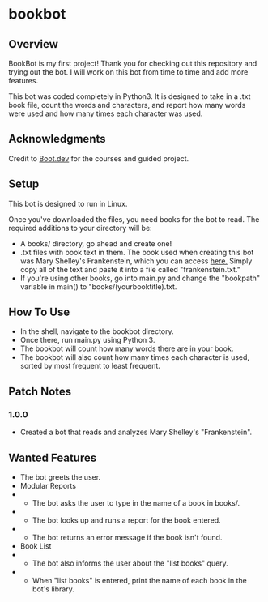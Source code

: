 # bookbot
## Overview
BookBot is my first project! Thank you for checking out this repository and trying out the bot. I will work on this bot from time to time and add more features.

This bot was coded completely in Python3. It is designed to take in a .txt book file, count the words and characters, and report how many words were used and how many times each character was used.

## Acknowledgments
Credit to [Boot.dev](boot.dev) for the courses and guided project.

## Setup
This bot is designed to run in Linux.

Once you've downloaded the files, you need books for the bot to read. The required additions to your directory will be:

- A books/ directory, go ahead and create one!
- .txt files with book text in them. The book used when creating this bot was Mary Shelley's Frankenstein, which you can access [here.](https://raw.githubusercontent.com/asweigart/codebreaker/master/frankenstein.txt) Simply copy all of the text and paste it into a file called "frankenstein.txt."
- If you're using other books, go into main.py and change the "bookpath" variable in main() to "books/(yourbooktitle).txt.

## How To Use
- In the shell, navigate to the bookbot directory.
- Once there, run main.py using Python 3.
- The bookbot will count how many words there are in your book.
- The bookbot will also count how many times each character is used, sorted by most frequent to least frequent.

## Patch Notes
### 1.0.0
- Created a bot that reads and analyzes Mary Shelley's "Frankenstein".

## Wanted Features
- The bot greets the user.
- Modular Reports
- - The bot asks the user to type in the name of a book in books/.
- - The bot looks up and runs a report for the book entered.
- - The bot returns an error message if the book isn't found.
- Book List
- - The bot also informs the user about the "list books" query.
- - When "list books" is entered, print the name of each book in the bot's library.
